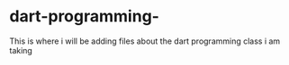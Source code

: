 # dart-programming-
This is where i will be adding files about the dart programming class i am taking
